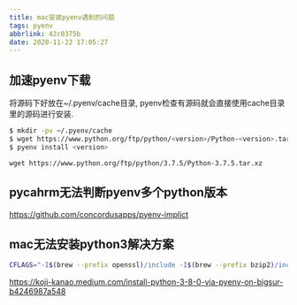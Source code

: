 ```yaml
---
title: mac安装pyenv遇到的问题
tags: pyenv
abbrlink: 42c0375b
date: 2020-11-22 17:05:27
---
```

## 加速pyenv下载

将源码下好放在~/.pyenv/cache目录, pyenv检查有源码就会直接使用cache目录里的源码进行安装.

```bash
$ mkdir -pv ~/.pyenv/cache
$ wget https://www.python.org/ftp/python/<version>/Python-<version>.tar.xz
$ pyenv install <version>
```

```
wget https://www.python.org/ftp/python/3.7.5/Python-3.7.5.tar.xz
```

## pycahrm无法判断pyenv多个python版本

https://github.com/concordusapps/pyenv-implict

## mac无法安装python3解决方案

```bash
CFLAGS="-I$(brew --prefix openssl)/include -I$(brew --prefix bzip2)/include -I$(brew --prefix readline)/include -I$(xcrun --show-sdk-path)/usr/include" LDFLAGS="-L$(brew --prefix openssl)/lib -L$(brew --prefix readline)/lib -L$(brew --prefix zlib)/lib -L$(brew --prefix bzip2)/lib" pyenv install --patch 3.8.0 < <(curl -sSL [https://github.com/python/cpython/commit/8ea6353.patch\?full_index\=1)](https://github.com/python/cpython/commit/8ea6353.patch/?full_index\=1))
```

https://koji-kanao.medium.com/install-python-3-8-0-via-pyenv-on-bigsur-b4246987a548

